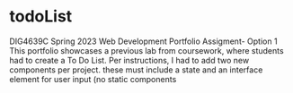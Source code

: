 # todoList
DIG4639C Spring 2023 Web Development
Portfolio Assigment- Option 1
This portfolio showcases a previous lab from coursework, where students had to create a To Do List.
Per instructions, I had to add two new components per project. these must include a state and an interface element for user input (no static components
